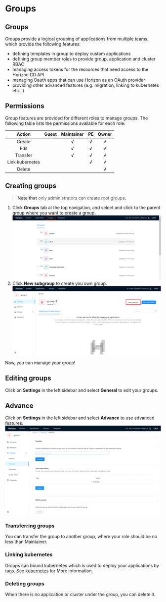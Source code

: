 # Groups

## Groups
Groups provide a logical grouping of applications from multiple teams, which provide the following features: 
* defining templates in group to deploy custom applications
* defining group member roles to provide group, application and cluster RBAC
* managing access tokens for the resources that need access to the Horizon CD API
* managing Oauth apps that can use Horizon as an OAuth provider
* providing other advanced features (e.g. migration, linking to kubernetes etc...)

## Permissions
Group features are provided for different roles to manage groups. The following table lists the permissions available for each role: 
 
|      Action     |      Guest      |   Maintainer    |       PE        |      Owner      |
|:---------------:|:---------------:|:---------------:|:---------------:|:---------------:|
|      Create     |                 |        √        |        √        |        √        |
|       Edit      |                 |        √        |        √        |        √        |
|     Transfer    |                 |        √        |        √        |        √        |
| Link kubernetes |                 |                 |        √        |        √        |
|      Delete     |                 |                 |                 |        √        |

## Creating groups
> **Note that** only administrators can create root groups.

1. Click **Groups** tab at the top navigation, and select and click to the parent group where you want to create a group. 
![groups_tab](group/groups_tab.png)
1. Click **New subgroup** to create you own group. 
![new_subgroup_entry](group/new_subgroup_entry.png)
<!-- ![new_subgroup_page](group/new_subgroup_page.png) -->
Now, you can manage your group!

## Editing groups

Click on **Settings** in the left sidebar and select **General** to edit your groups. 
<!-- ![edit_group](group/edit_group.png) -->

## Advance
Click on **Settings** in the left sidebar and select **Advance** to use advanced features. 
![group_advance](group/group_advance.png)

### Transferring groups
You can transfer the group to another group, where your role should be no less than Maintainer. 

### Linking kubernetes
Groups can bound kubernetes which is used to deploy your applications by tags. See [kubernetes](../administrator/kubernetes.md) for More information.  

### Deleting groups
When there is no application or cluster under the group, you can delete it. 